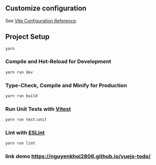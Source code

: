## Customize configuration

See [Vite Configuration Reference](https://vitejs.dev/config/).

## Project Setup

```sh
yarn
```

### Compile and Hot-Reload for Development

```sh
yarn run dev
```

### Type-Check, Compile and Minify for Production

```sh
yarn run build
```

### Run Unit Tests with [Vitest](https://vitest.dev/)

```sh
yarn run test:unit
```

### Lint with [ESLint](https://eslint.org/)

```sh
yarn run lint
```


### link demo https://nguyenkhoi2806.github.io/vuejs-todo/